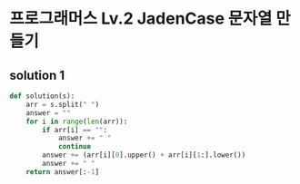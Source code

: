 # 프로그래머스 Lv.2 JadenCase 문자열 만들기

## solution 1

```python
def solution(s):
    arr = s.split(" ")
    answer = ""
    for i in range(len(arr)):
        if arr[i] == "":
            answer += " "
            continue
        answer += (arr[i][0].upper() + arr[i][1:].lower())
        answer += " "
    return answer[:-1]
```